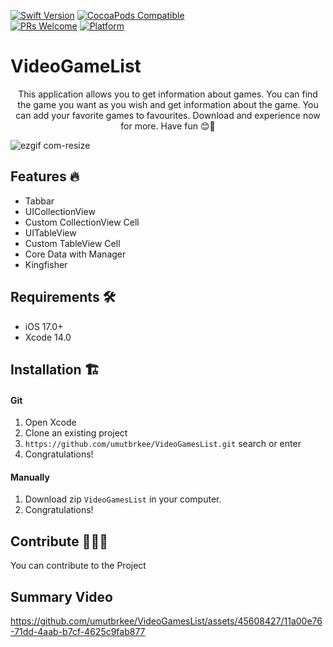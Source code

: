 [![Swift Version][swift-image]][swift-url]
[![CocoaPods Compatible](https://img.shields.io/cocoapods/v/EZSwiftExtensions.svg)](https://img.shields.io/cocoapods/v/LFAlertController.svg)  
[![PRs Welcome](https://img.shields.io/badge/PRs-welcome-brightgreen.svg?style=flat-square)](http://makeapullrequest.com)
[![Platform](https://img.shields.io/cocoapods/p/LFAlertController.svg?style=flat)](http://cocoapods.org/pods/LFAlertController)

# VideoGameList
<p align="center">
     This application allows you to get information about games. You can find the game you want as you wish and get information about the game. You can add your favorite games to favourites. Download and experience now for more. Have fun 😊🎉
    </p>
    
![ezgif com-resize](https://github.com/umutbrkee/VideoGamesList/assets/45608427/e55ce1c0-8ef3-43a4-9711-3a0c69c87772)


## Features 🔥

- Tabbar
- UICollectionView
- Custom CollectionView Cell
- UITableView
- Custom TableView Cell
- Core Data with Manager
- Kingfisher



## Requirements 🛠️

- iOS 17.0+
- Xcode 14.0

## Installation 🏗️

#### Git

1. Open Xcode
2. Clone an existing project
3. ```https://github.com/umutbrkee/VideoGamesList.git``` search or enter
4. Congratulations! 

#### Manually

1. Download zip ```VideoGamesList``` in your computer.  
2. Congratulations!  

## Contribute 🙋‍♀️🙋
You can contribute to the Project



## Summary Video


https://github.com/umutbrkee/VideoGamesList/assets/45608427/11a00e76-71dd-4aab-b7cf-4625c9fab877


[swift-image]:https://img.shields.io/badge/swift-17.0-orange.svg
[swift-url]: https://swift.org/
[license-image]: https://img.shields.io/badge/License-MIT-blue.svg
[license-url]: LICENSE

